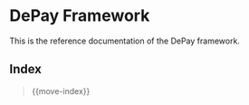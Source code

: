 # DePay Framework

This is the reference documentation of the DePay framework.

## Index

> {{move-index}}
